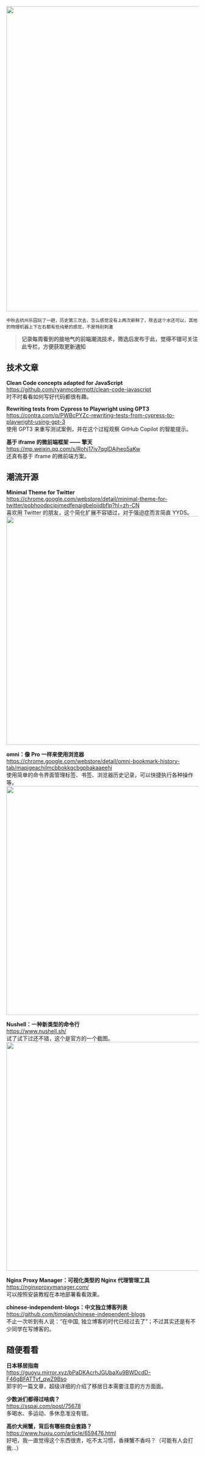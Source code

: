 <img src=https://cdn.fliggy.com/upic/P2Z3IP.mp4 width=800/>

<small>中秋去杭州乐园玩了一趟，历史第三次去，怎么感觉没有上两次新鲜了，除去这个水还可以，其他的物理机器上下左右都有些纯晕的感觉，不是特别刺激</small>

> **记录每周看到的接地气的前端潮流技术，筛选后发布于此，觉得不错可关注此专栏，方便获取更新通知**

## 技术文章

**Clean Code concepts adapted for JavaScript**  
<https://github.com/ryanmcdermott/clean-code-javascript>  
时不时看看如何写好代码都很有趣。

**Rewriting tests from Cypress to Playwright using GPT3**  
<https://contra.com/p/PWBcPYZc-rewriting-tests-from-cypress-to-playwright-using-gpt-3>  
使用 GPT3 来重写测试案例，并在这个过程观察 GitHub Copilot 的智能提示。

**基于 iframe 的微前端框架 —— 擎天**  
<https://mp.weixin.qq.com/s/Rohj17iy7qglDAjheo5aKw>  
还真有基于 iframe 的微前端方案。

## 潮流开源

**Minimal Theme for Twitter**  
<https://chrome.google.com/webstore/detail/minimal-theme-for-twitter/pobhoodpcipjmedfenaigbeloiidbflp?hl=zh-CN>  
喜欢用 Twitter 的朋友，这个简化扩展不容错过，对于强迫症而言简直 YYDS。  
<img src=https://cdn.fliggy.com/upic/mhhXih.png width=600/>

**omni：像 Pro 一样来使用浏览器**  
<https://chrome.google.com/webstore/detail/omni-bookmark-history-tab/mapjgeachilmcbbokkgcbgpbakaaeehi>  
使用简单的命令界面管理标签、书签、浏览器历史记录，可以快捷执行各种操作等。  
<img src=https://cdn.fliggy.com/upic/sFUkCs.png width=600/>

**Nushell：一种新类型的命令行**  
<https://www.nushell.sh/>  
试了试下过还不错，这个是官方的一个截图。  
<img src=https://cdn.fliggy.com/upic/0rHdOe.jpg width=600/>

**Nginx Proxy Manager：可视化类型的 Nginx 代理管理工具**  
<https://nginxproxymanager.com/>  
可以按照安装教程在本地部署看看效果。

**chinese-independent-blogs：中文独立博客列表**  
<https://github.com/timqian/chinese-independent-blogs>  
不止一次听到有人说：“在中国, 独立博客的时代已经过去了”；不过其实还是有不少同学在写博客的。

## 随便看看

**日本移居指南**  
<https://guoyu.mirror.xyz/bPaDKAcrhJGUbaXu9BWDcdD-F46gBFATTvf_qwZ9Bso>  
郭宇的一篇文章，超级详细的介绍了移居日本需要注意的方方面面。

**少数派们都得过啥病？**  
<https://sspai.com/post/75678>  
多喝水、多运动、多休息准没有错。

**高价大闸蟹，背后有哪些商业套路？**  
<https://www.huxiu.com/article/659476.html>  
好吧，我一直觉得这个东西很贵，吃不太习惯，香辣蟹不香吗？（可能有人会打我...）
